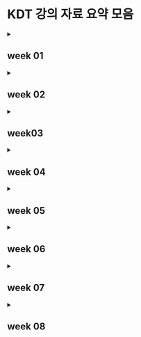 # KDT 강의 자료 요약 모음

<details>
<summary><h2>week 01</h2></summary>
<div markdown='1'>

### [day 1](week01/markdown.md) 

- What is markdown
- Markdown 문법

### [day 2](week01/git.md)

- Git의 버전 관리
- 기초 흐름
- 기본 명령어

### [day 3](week01/github.md)

- 원격 저장소 Github
- 원격 저장소 명령
- 초기 원격 저장소 설정
- gitignore

### [day 4](week01/git_flow.md)

- What is Branch?
- Branch 관련 명령
- Branch 상황(fast-forward, merge commit, merge commit 충돌)
- Git Flow
- branch 전략
- GitHub Flow model(Shared Repository Model, Fork&Pull Model)

### [day 5](week01/취업특강.md)

- FrontEnd, BackEnd, DevOps, Data Scientist
- SW 직군 채용 공고 사이트
- 취업 과정
  
</div>
</details>

<details>
<summary><h2>week 02</h2></summary>
<div markdown='1'>

### [day 1](week02/python_day1.md)

- 컴퓨터 프로그래밍 언어
- Python의 특징
- 객체, 변수
- 자료형
  - 수치형
  - 분리형
- 연산자
  - 복합 연산자
  - 비교 연산자
  - 논리 연산자
- 컨테이너
  - 문자열
  - 리스트
  - None
- 코드 스타일 가이드
  - 주의사항
  - 주석

### [day2](week02/python_day2.md)

- 형 변환(암시적/명시적)
- String Formatting
- range
- 제어문
  - 조건문
  - 반복문

### [day3](week02/python_day3.md)

- 함수
- 사용자 함수
- 내장 함수
  - 자주 사용하는 내장 함수들

### [day4](week02/python_day4.md)

- Dictionary
- 모듈, 패키지, 라이브러리
- 파이썬 표준 라이브러리
  - random
  - datetime
  - os
- 디버깅
- 에러
- 예외처리

### [day5](week02/python_day5.md)

- 파일 입/출력
- JSON

</div>
</details>

<details>
<summary><h2>week03</h2></summary>
<div markdown='1'>

### [day1](week03/python_day6.md)

- tuple
- set
- type에 따른 method
  - string
  - list
  - set
  - dictionary

### [day2](week03/python_day7.md)

- 사용자 정의 함수
- 함수의 입력
- 함수의 결과값
- 함수의 범위

### [day3](week03/python_day8.md)

- 객체, 객체 지향 프로그래밍
- 객체의 요소
- 인스턴스
  - 인스턴스 변수
  - 인스턴스 메서드

### [day4](week03/python_day9.md)

- 클래스
- 상속
- Python 추가 문법
  - 조건 표현식
  - List Comprehension
  - Dictionary Comprehension
  - lambda 표현식
- Type annotation
- Positional-only parameters

### [day5](week03/python_day10.md)

- API
- API 활용 시 확인 사항
- 3주차 프로젝트
- 프로젝트 후기

</div>
</details>

<details>
<summary><h2>week 04</h2></summary>
<div markdown='1'>

### [day1](week04/algorithm_day1.md)

- 알고리즘
- 코딩테스트에서 평가하는 두 가지 사항
- 1일차 알고리즘 실습

### [day2](week04/algorithm_day2.md)

- 시간 복잡도
- 리스트
  - 배열
  - 연결 리스트
- 2일차 알고리즘 실습

### [day3](week04/algorithm_day3.md)

- 문자열 조작
- 아스키 코드
- 3일차 알고리즘 실습

### [day4](week04/algorithm_day4.md)

- 해시 테이블
- Dictionary
- 4일차 알고리즘 실습

### [day5](week04/algorithm_day5.md)

- 특강
- 코딩테스트 모의고사

</div>
</details>

<details>
<summary><h2>week 05</h2></summary>
<div markdown='1'>

### [day1](week05/algorithm_day6.md)

- 스택
- 큐
- 6일차 알고리즘 실습

### [day2](week05/algorithm_day7.md)

- 우선순위 큐
- 힙
- 셋
- 7일차 알고리즘 실습

</div>
</details>

<details>
<summary><h2>week 06</h2></summary>
<div markdown='1'>

### [day1](week06/algorithm_day8.md)

- 이차원 리스트
- 8일차 알고리즘 실습

### [day2](week06/algorithm_day9.md)

- 이차원 리스트 순회
- 이차원 리스트 전치
- 이차원 리스트 회전

### [day3](week06/algorithm_day10.md)

- Brute-force
- Delta search

### [day4](week06/algorithm_day11.md)

- 그래프
- 그래프의 표현 방법

### [day5](week06/algorithm_day12.md)

- 코딩테스트 모의고사 풀이
- 코딩테스트 모의고사 후기

</div>
</details>

<details>
<summary><h2>week 07</h2></summary>
<div markdown='1'>

### [day1](week07/algorithm_day13.md)

- 그래프 탐색 알고리즘
- DFS

### [day2](week07/algorithm_day14.md)

- 기본 코딩테스트 유형
- 단순 구현 방법

### [day3](week07/DB_day1.md)

- 데이터베이스의 필요성
- 데이터베이스란 무엇인가
- 관계형 데이터베이스
- RDBMS

### [day4](week07/DB_day2.md)

- SQL
- SQL statement
- SQL 용어 정리
- Querying data
- Sorting data

### [day5](week07/algorithm_test.md)

- 모의고사 문제 풀이
- 모의고사 후기

</div>
</details>

<details>
<summary><h2>week 08</h2></summary>
<div markdown='1'>

### [day1](week08/DB_day3.md)

- Filtering data
- Grouping data

</div>
</details>